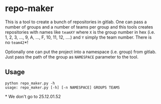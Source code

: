 # repo-maker

This is a tool to create a bunch of repositories in gitlab. One can pass a number of groups and a
number of teams per group and this tools creates repositories with names like `teamXY` where `X` is
the group number in hex (i.e. 1, 2, 3, ..., 9, A, ..., F, 10, 11, 12, ....) and `Y` simply the team
number. There is no `team42`\*!

Optionally one can put the project into a namespace (i.e. group) from gitlab. Just pass the path
of the group as `NAMESPACE` parameter to the tool.


## Usage

```
python repo_maker.py -h
usage: repo_maker.py [-h] [-n NAMESPACE] GROUPS TEAMS
```


\* We don't go to 25.12.01.52
